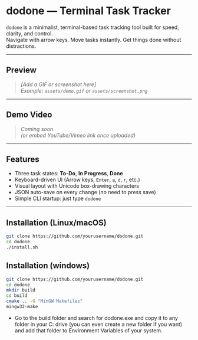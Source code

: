 #  dodone — Terminal Task Tracker

`dodone` is a minimalist, terminal-based task tracking tool built for speed, clarity, and control.  
Navigate with arrow keys. Move tasks instantly. Get things done without distractions.

---

##  Preview

> _[Add a GIF or screenshot here]_  
> _Example: `assets/demo.gif` or `assets/screenshot.png`_

---

##  Demo Video

> _Coming soon_  
> _(or embed YouTube/Vimeo link once uploaded)_

---

##  Features

- Three task states: **To-Do**, **In Progress**, **Done**
- Keyboard-driven UI (Arrow keys, `Enter`, `a`, `d`, `r`, etc.)
- Visual layout with Unicode box-drawing characters
- JSON auto-save on every change (no need to press save)
- Simple CLI startup: just type `dodone`

---

##  Installation (Linux/macOS)

```bash
git clone https://github.com/yourusername/dodone.git
cd dodone
./install.sh
```
##  Installation (windows)

```bash
git clone https://github.com/yourusername/dodone.git
cd dodone
mkdir build
cd build
cmake .. -G "MinGW Makefiles"
mingw32-make
```
- Go to the build folder and search for dodone.exe and copy it to any folder in your C: drive (you can even create a new folder if you want) and add that folder to Environment Variables of your system.
